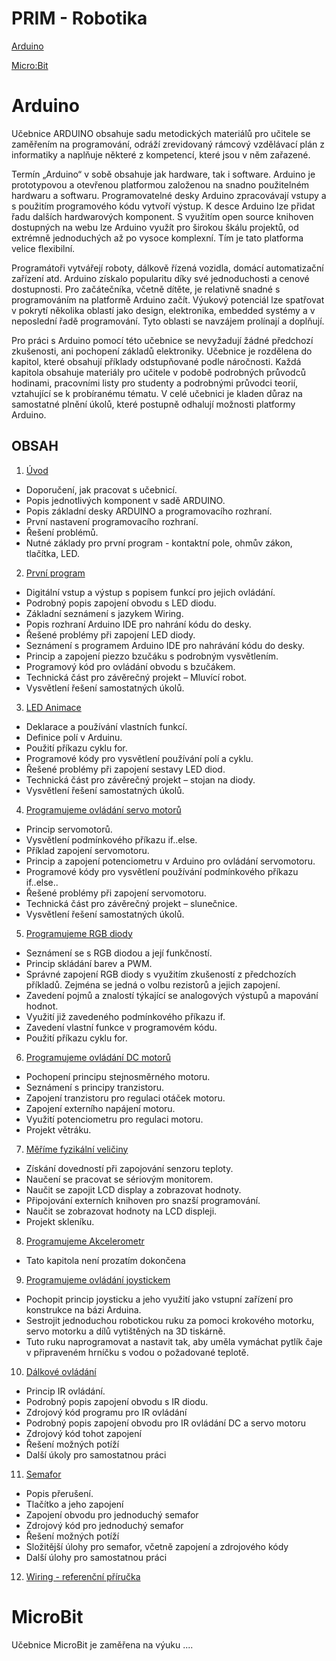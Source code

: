 # PRIM - Robotika
[Arduino](#arduino) 

[Micro:Bit](#microbit) 

# Arduino

Učebnice ARDUINO obsahuje sadu metodických materiálů pro učitele se zaměřením na programování, odráží zrevidovaný rámcový vzdělávací plán z informatiky a naplňuje některé z kompetencí, které jsou v něm zařazené.

Termín „Arduino“ v sobě obsahuje jak hardware, tak i software. Arduino je prototypovou a otevřenou platformou založenou na snadno použitelném hardwaru a softwaru. Programovatelné desky Arduino zpracovávají vstupy a s použitím programového kódu vytvoří výstup. K desce Arduino lze přidat řadu dalších hardwarových komponent. S využitím open source knihoven dostupných na webu lze Arduino využít pro širokou škálu projektů, od extrémně jednoduchých až po vysoce komplexní. Tím je tato platforma velice flexibilní.

Programátoři vytvářejí roboty, dálkově řízená vozidla, domácí automatizační zařízení atd. Arduino získalo popularitu díky své jednoduchosti a cenové dostupnosti. Pro začátečníka, včetně dítěte, je relativně snadné s programováním na platformě Arduino začít. Výukový potenciál lze spatřovat v pokrytí několika oblastí jako design, elektronika, embedded systémy a v neposlední řadě programování. Tyto oblasti se navzájem prolínají a doplňují.

Pro práci s Arduino pomocí této učebnice se nevyžadují žádné předchozí zkušenosti, ani pochopení základů elektroniky. Učebnice je rozdělena do kapitol, které obsahují příklady odstupňované podle náročnosti. Každá kapitola obsahuje materiály pro učitele v podobě podrobných průvodců hodinami, pracovními listy pro studenty a podrobnými průvodci teorií, vztahující se k probíranému tématu. V celé učebnici je kladen důraz na samostatné plnění úkolů, které postupně odhalují možnosti platformy Arduino.

## OBSAH

1. [Úvod](https://github.com/Nowis75/PRIM/tree/master/Experiments/Arduino/_Uvod) 
  * Doporučení, jak pracovat s učebnicí.
  * Popis jednotlivých komponent v sadě ARDUINO. 
  * Popis základní desky ARDUINO a programovacího rozhraní.
  * První nastavení programovacího rozhraní.
  * Řešení problémů.
  * Nutné základy pro první program - kontaktní pole, ohmův zákon, tlačítka, LED.
2. [První program](https://github.com/Nowis75/PRIM/tree/master/Experiments/Arduino/01_PRVNI_PROGRAM) 
  * Digitální vstup a výstup s popisem funkcí pro jejich ovládání.
  * Podrobný popis zapojení obvodu s LED diodu.
  * Základní seznámení s jazykem Wiring.
  * Popis rozhraní Arduino IDE pro nahrání kódu do desky.
  * Řešené problémy při zapojení LED diody.
  * Seznámení s programem Arduino IDE pro nahrávání kódu do desky.
  * Princip a zapojení piezzo bzučáku s podrobným vysvětlením.
  * Programový kód pro ovládání obvodu s bzučákem.
  * Technická část pro závěrečný projekt – Mluvící robot.
  * Vysvětlení řešení samostatných úkolů.
3. [LED Animace](https://github.com/Nowis75/PRIM/tree/master/Experiments/Arduino/02_LED_ANIMATION) 
  * Deklarace a používání vlastních funkcí.
  * Definice polí v Arduinu.
  * Použití příkazu cyklu for.
  * Programové kódy pro vysvětlení používání polí a cyklu.
  * Řešené problémy při zapojení sestavy LED diod.
  * Technická část pro závěrečný projekt – stojan na diody.
  * Vysvětlení řešení samostatných úkolů.
4. [Programujeme ovládání servo motorů](https://github.com/Nowis75/PRIM/tree/master/Experiments/Arduino/03_SERVO) 
  * Princip servomotorů.
  * Vysvětlení podmínkového příkazu if..else.
  * Příklad zapojení servomotoru.
  * Princip a zapojení potenciometru v Arduino pro ovládání servomotoru.
  * Programové kódy pro vysvětlení používání podmínkového příkazu if..else..
  * Řešené problémy při zapojení servomotoru.
  * Technická část pro závěrečný projekt – slunečnice.
  * Vysvětlení řešení samostatných úkolů.
5. [Programujeme RGB diody](https://github.com/Nowis75/PRIM/tree/master/Experiments/Arduino/04_RGB_LED) 
  * Seznámení se s RGB diodou a její funkčností.
  * Princip skládání barev a PWM.
  * Správné zapojení RGB diody s využitím zkušeností z předchozích příkladů. Zejména
se jedná o volbu rezistorů a jejich zapojení.
  * Zavedení pojmů a znalostí týkající se analogových výstupů a mapování hodnot.
  * Využití již zavedeného podmínkového příkazu if.
  * Zavedení vlastní funkce v programovém kódu.
  * Použití příkazu cyklu for.
6. [Programujeme ovládání DC motorů](https://github.com/Nowis75/PRIM/tree/master/Experiments/Arduino/05_MOTOR_DC) 
  * Pochopení principu stejnosměrného motoru.
  * Seznámení s principy tranzistoru.
  * Zapojení tranzistoru pro regulaci otáček motoru.
  * Zapojení externího napájení motoru.
  * Využití potenciometru pro regulaci motoru.
  * Projekt větráku.
7. [Měříme fyzikální veličiny](https://github.com/Nowis75/PRIM/tree/master/Experiments/Arduino/06_THERMO_DISPLAY) 
  * Získání dovedností při zapojování senzoru teploty.
  * Naučení se pracovat se sériovým monitorem.
  * Naučit se zapojit LCD display a zobrazovat hodnoty.
  * Připojování externích knihoven pro snazší programování.
  * Naučit se zobrazovat hodnoty na LCD displeji.
  * Projekt skleníku.
8. [Programujeme Akcelerometr](https://github.com/Nowis75/PRIM/tree/master/Experiments/Arduino/07_ACCELEROMETER) 
  * Tato kapitola není prozatím dokončena
9. [Programujeme ovládání joystickem](https://github.com/Nowis75/PRIM/tree/master/Experiments/Arduino/08_JOYSTICK) 
  * Pochopit princip joysticku a jeho využití jako vstupní zařízení pro konstrukce na
bázi Arduina.
  * Sestrojit jednoduchou robotickou ruku za pomoci krokového motorku, servo motorku a
dílů vytištěných na 3D tiskárně.
  * Tuto ruku naprogramovat a nastavit tak, aby uměla vymáchat pytlík čaje v připraveném
hrníčku s vodou o požadované teplotě.
10. [Dálkové ovládání](https://github.com/Nowis75/PRIM/tree/master/Experiments/Arduino/09_IR_REMOTE_CONTROL) 
  * Princip IR ovládání.
  * Podrobný popis zapojení obvodu s IR diodu.
  * Zdrojový kód programu pro IR ovládání
  * Podrobný popis zapojení obvodu pro IR ovládání DC a servo motoru
  * Zdrojový kód tohot zapojení
  * Řešení možných potíží
  * Další úkoly pro samostatnou práci
11. [Semafor](https://github.com/Nowis75/PRIM/tree/master/Experiments/Arduino/10_SEMAPHORE) 
  * Popis přerušení.
  * Tlačítko a jeho zapojení
  * Zapojení obvodu pro jednoduchý semafor
  * Zdrojový kód pro jednoduchý semafor
  * Řešení možných potíží
  * Složitější úlohy pro semafor, včetně zapojení a zdrojového kódy
  * Další úlohy pro samostatnou práci
12. [Wiring - referenční příručka](https://github.com/Nowis75/PRIM/tree/master/Experiments/Arduino/Wiring%20-%20refere%C4%8Dn%C3%AD%20p%C5%99%C3%ADru%C4%8Dka)

# MicroBit

Učebnice MicroBit je zaměřena na výuku ....
